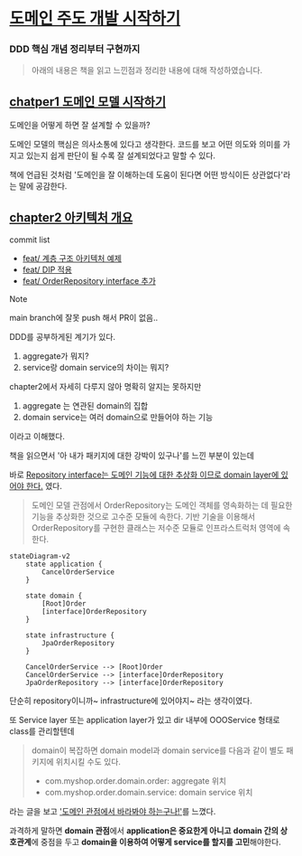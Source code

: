# [도메인 주도 개발 시작하기](https://product.kyobobook.co.kr/detail/S000001810495)
### DDD 핵심 개념 정리부터 구현까지

> 아래의 내용은 책을 읽고 느낀점과 정리한 내용에 대해 작성하였습니다.

## [chatper1 도메인 모델 시작하기](https://github.com/hwangintae/ddd-study/pull/1)

도메인을 어떻게 하면 잘 설계할 수 있을까?

도메인 모델의 핵심은 의사소통에 있다고 생각한다. 코드를 보고 어떤 의도와 의미를 가지고 있는지
쉽게 판단이 될 수록 잘 설계되었다고 말할 수 있다.
 
책에 언급된 것처럼 '도메인을 잘 이해하는데 도움이 된다면 어떤 방식이든 상관없다'라는 말에 공감한다.

## [chapter2 아키텍처 개요](https://github.com/hwangintae/ddd-study/blob/main/docs/chapter2/README.md)

commit list
- [feat/ 계층 구조 아키텍처 예제](https://github.com/hwangintae/ddd-study/commit/8718bcde2665078607c7d4de179b0bcee4b79b7b)
- [feat/ DIP 적용](https://github.com/hwangintae/ddd-study/commit/9fd78c40a9560f1289ef1f31c8facc356ea89154)
- [feat/ OrderRepository interface 추가](https://github.com/hwangintae/ddd-study/commit/520cf7f582e5910462ba17a0ccb4fc93f6518af3)

> [!note]
> main branch에 잘못 push 해서 PR이 없음..

DDD를 공부하게된 계기가 있다.
1. aggregate가 뭐지?
2. service랑 domain service의 차이는 뭐지?

chapter2에서 자세히 다루지 않아 명확히 알지는 못하지만

1. aggregate 는 연관된 domain의 집합
2. domain service는 여러 domain으로 만들어야 하는 기능

이라고 이해했다.

책을 읽으면서 '아 내가 패키지에 대한 강박이 있구나'를 느낀 부분이 있는데

바로 <u>Repository interface는 도메인 기능에 대한 추상화 이므로 domain layer에 있어야 한다.</u> 였다.

> 도메인 모델 관점에서 OrderRepository는 도메인 객체를 영속화하는 데 필요한 기능을 추상화한 것으로 고수준 모듈에 속한다. 기반 기술을 이용해서 OrderRepository를 구현한 클래스는 저수준 모듈로 인프라스트럭처 영역에 속한다.

```mermaid
stateDiagram-v2
	state application {
		CancelOrderService
	}

	state domain {
		[Root]Order
		[interface]OrderRepository
	}

	state infrastructure {
		JpaOrderRepository
	}

	CancelOrderService --> [Root]Order
	CancelOrderService --> [interface]OrderRepository
	JpaOrderRepository --> [interface]OrderRepository
```

단순히 repository이니까~ infrastructure에 있어야지~ 라는 생각이였다.

또 Service layer 또는 application layer가 있고 dir 내부에 OOOService 형태로 class를 관리할텐데

> domain이 복잡하면 domain model과 domain service를 다음과 같이 별도 패키지에 위치시킬 수도 있다.
> - com.myshop.order.domain.order: aggregate 위치
> - com.myshop.order.domain.service: domain service 위치

라는 글을 보고 <u>'도메인 관점에서 바라봐야 하는구나!'</u>를 느꼈다.

과격하게 말하면 **domain 관점**에서 **application은 중요한게 아니고**
**domain 간의 상호관계**에 중점을 두고 **domain을 이용하여 어떻게 service를 할지를 고민**해야한다.